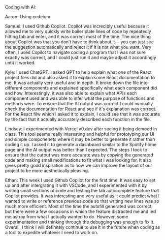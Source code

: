 Coding with AI:

Aaron: Using codeium

Samuel: I used Github Copilot. Copilot was incredibly useful because it allowed me to very quickly write boiler plate lines of code by repeatedly hitting tab and enter, and it was correct most of the time. The nice thing about Copilot was that you don't have to think about it— you can just see the suggestion automatically and reject it if it is not what you want. Very often, I used Copilot to navigate coding a program that I was not sure exactly was correct, and I could just run it and maybe adjust it accordingly untit it worked.

Kyle: I used ChatGPT. I asked GPT to help explain what one of the React project files did and also asked it to explain some React documentation to me. It was actually very useful and in depth. It broke down the file into different components and explained specifically what each component did and how. Interestingly, it was also able to explain what APIs each component used and was able to infer what the purpose of functions and methods were. To ensure that the AI output was correct I could manually check the documentation for React and see if it's explanation was correct. For the React filw which I asked it to explain, I could see that it was accurate by the fact that it actually accurately described each function in the file. 

Lindsey: I experimented with Vercel v0.dev after seeing it being demoed in class. This tool seems really interesting and helpful for prototyping our UI and simple componenets where it may be better to generate it rather than coding it up. I asked it to generate a dashboard similar to the Spotify home page and the AI output was better than I expected. The steps I took to ensure that the output was more accurate was by copying the generated code and making small modifications to fit what I was looking for. It also gives pretty good inspiration as to how we can improve the layout of our project to be more aesthetically pleasing.

Ethan: This week I used Github Copilot for the first time. It was easy to set up and after intergrating it with VSCode, and I experimented with it by writing small sections of code and testing the tab autocomplete feature that Copilot provides. It was interesting and very useful as it could predict what I wanted to write or reference previous code so that writing new lines was so much more efficient. Most of the time the autofill generated was correct, but there were a few occasions in which the feature distracted me and led me astray from what I actually wanted to do. However, some experimentation and thinking through the debugging was enough to fix it. Overall, I think I will definitely continue to use it in the future when coding as a tool to expedite whatever I need to work on. 
